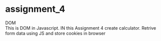 # assignment_4
DOM  
This is DOM in Javascript.
IN this Assignment 4 create calculator.
Retrive form data using JS and store cookies in browser 
